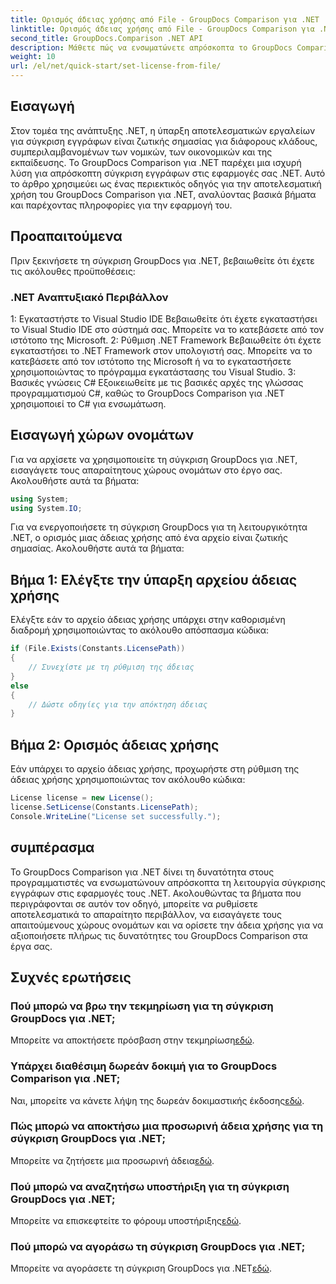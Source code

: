 ```yaml
---
title: Ορισμός άδειας χρήσης από File - GroupDocs Comparison για .NET
linktitle: Ορισμός άδειας χρήσης από File - GroupDocs Comparison για .NET
second_title: GroupDocs.Comparison .NET API
description: Μάθετε πώς να ενσωματώνετε απρόσκοπτα το GroupDocs Comparison για .NET στις εφαρμογές σας. Ρυθμίστε, εισαγάγετε χώρους ονομάτων και συγκρίνετε έγγραφα χωρίς κόπο.
weight: 10
url: /el/net/quick-start/set-license-from-file/
---
```

## Εισαγωγή
Στον τομέα της ανάπτυξης .NET, η ύπαρξη αποτελεσματικών εργαλείων για σύγκριση εγγράφων είναι ζωτικής σημασίας για διάφορους κλάδους, συμπεριλαμβανομένων των νομικών, των οικονομικών και της εκπαίδευσης. Το GroupDocs Comparison για .NET παρέχει μια ισχυρή λύση για απρόσκοπτη σύγκριση εγγράφων στις εφαρμογές σας .NET. Αυτό το άρθρο χρησιμεύει ως ένας περιεκτικός οδηγός για την αποτελεσματική χρήση του GroupDocs Comparison για .NET, αναλύοντας βασικά βήματα και παρέχοντας πληροφορίες για την εφαρμογή του.
## Προαπαιτούμενα
Πριν ξεκινήσετε τη σύγκριση GroupDocs για .NET, βεβαιωθείτε ότι έχετε τις ακόλουθες προϋποθέσεις:
### .NET Αναπτυξιακό Περιβάλλον
1: Εγκαταστήστε το Visual Studio IDE
Βεβαιωθείτε ότι έχετε εγκαταστήσει το Visual Studio IDE στο σύστημά σας. Μπορείτε να το κατεβάσετε από τον ιστότοπο της Microsoft.
2: Ρύθμιση .NET Framework
Βεβαιωθείτε ότι έχετε εγκαταστήσει το .NET Framework στον υπολογιστή σας. Μπορείτε να το κατεβάσετε από τον ιστότοπο της Microsoft ή να το εγκαταστήσετε χρησιμοποιώντας το πρόγραμμα εγκατάστασης του Visual Studio.
3: Βασικές γνώσεις C#
Εξοικειωθείτε με τις βασικές αρχές της γλώσσας προγραμματισμού C#, καθώς το GroupDocs Comparison για .NET χρησιμοποιεί το C# για ενσωμάτωση.

## Εισαγωγή χώρων ονομάτων
Για να αρχίσετε να χρησιμοποιείτε τη σύγκριση GroupDocs για .NET, εισαγάγετε τους απαραίτητους χώρους ονομάτων στο έργο σας. Ακολουθήστε αυτά τα βήματα:
```csharp
using System;
using System.IO;
```

Για να ενεργοποιήσετε τη σύγκριση GroupDocs για τη λειτουργικότητα .NET, ο ορισμός μιας άδειας χρήσης από ένα αρχείο είναι ζωτικής σημασίας. Ακολουθήστε αυτά τα βήματα:
## Βήμα 1: Ελέγξτε την ύπαρξη αρχείου άδειας χρήσης
Ελέγξτε εάν το αρχείο άδειας χρήσης υπάρχει στην καθορισμένη διαδρομή χρησιμοποιώντας το ακόλουθο απόσπασμα κώδικα:
```csharp
if (File.Exists(Constants.LicensePath))
{
    // Συνεχίστε με τη ρύθμιση της άδειας
}
else
{
    // Δώστε οδηγίες για την απόκτηση άδειας
}
```
## Βήμα 2: Ορισμός άδειας χρήσης
Εάν υπάρχει το αρχείο άδειας χρήσης, προχωρήστε στη ρύθμιση της άδειας χρήσης χρησιμοποιώντας τον ακόλουθο κώδικα:
```csharp
License license = new License();
license.SetLicense(Constants.LicensePath);
Console.WriteLine("License set successfully.");
```

## συμπέρασμα
Το GroupDocs Comparison για .NET δίνει τη δυνατότητα στους προγραμματιστές να ενσωματώνουν απρόσκοπτα τη λειτουργία σύγκρισης εγγράφων στις εφαρμογές τους .NET. Ακολουθώντας τα βήματα που περιγράφονται σε αυτόν τον οδηγό, μπορείτε να ρυθμίσετε αποτελεσματικά το απαραίτητο περιβάλλον, να εισαγάγετε τους απαιτούμενους χώρους ονομάτων και να ορίσετε την άδεια χρήσης για να αξιοποιήσετε πλήρως τις δυνατότητες του GroupDocs Comparison στα έργα σας.
## Συχνές ερωτήσεις
### Πού μπορώ να βρω την τεκμηρίωση για τη σύγκριση GroupDocs για .NET;
 Μπορείτε να αποκτήσετε πρόσβαση στην τεκμηρίωση[εδώ](https://tutorials.groupdocs.com/comparison/net/).
### Υπάρχει διαθέσιμη δωρεάν δοκιμή για το GroupDocs Comparison για .NET;
 Ναι, μπορείτε να κάνετε λήψη της δωρεάν δοκιμαστικής έκδοσης[εδώ](https://releases.groupdocs.com/).
### Πώς μπορώ να αποκτήσω μια προσωρινή άδεια χρήσης για τη σύγκριση GroupDocs για .NET;
 Μπορείτε να ζητήσετε μια προσωρινή άδεια[εδώ](https://purchase.groupdocs.com/temporary-license/).
### Πού μπορώ να αναζητήσω υποστήριξη για τη σύγκριση GroupDocs για .NET;
 Μπορείτε να επισκεφτείτε το φόρουμ υποστήριξης[εδώ](https://forum.groupdocs.com/c/comparison/12).
### Πού μπορώ να αγοράσω τη σύγκριση GroupDocs για .NET;
 Μπορείτε να αγοράσετε τη σύγκριση GroupDocs για .NET[εδώ](https://purchase.groupdocs.com/buy).